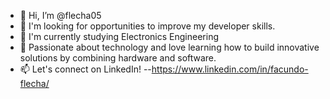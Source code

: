 - 👋 Hi, I’m @flecha05
- 👀 I'm looking for opportunities to improve my developer skills.
- 🌱 I'm currently studying Electronics Engineering
- 💞️ Passionate about technology and love learning how to build innovative solutions by combining hardware and software.
- 📫 Let's connect on LinkedIn! --https://www.linkedin.com/in/facundo-flecha/
